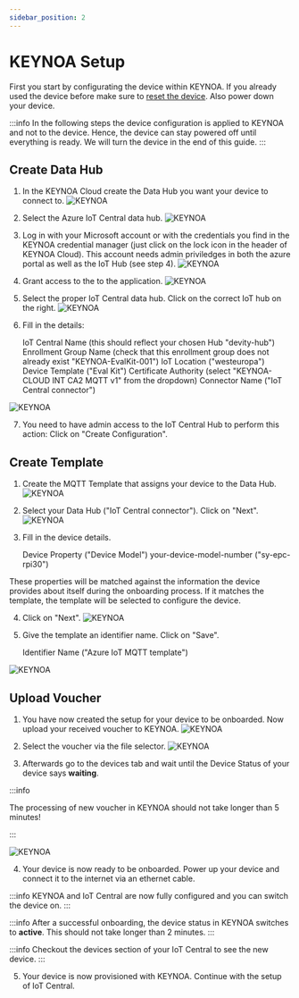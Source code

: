 ```yaml
---
sidebar_position: 2
---
```


# KEYNOA Setup

First you start by configurating the device within KEYNOA.
If you already used the device before make sure to [reset the device](../../Eval%20Kit/Prerequsites%20and%20General%20Information#reset-device).
Also power down your device.

:::info
In the following steps the device configuration is applied to KEYNOA and not to the device. Hence, the device can stay powered off until everything is ready.
We will turn the device in the end of this guide.
:::

## Create Data Hub
1. In the KEYNOA Cloud create the Data Hub you want your device to connect to.
![KEYNOA](/img/KEYNOA/Dashboard.png)

2. Select the Azure IoT Central data hub.
![KEYNOA](/img/KEYNOA/IoT-Central/Data-Hub.png)

3. Log in with your Microsoft account or with the credentials you find in the KEYNOA credential manager (just click on the lock icon in the header of KEYNOA Cloud). This account needs admin priviledges in both the azure portal as well as the IoT Hub (see step 4).
![KEYNOA](/img/KEYNOA/IoT-Central/Microsoft-login.png)

4. Grant access to the to the application.
![KEYNOA](/img/KEYNOA/IoT-Central/Microsoft-login-2.png)

5. Select the proper IoT Central data hub. Click on the correct IoT hub on the right.
![KEYNOA](/img/KEYNOA/IoT-Central/Data-Hub-details.png)

6. Fill in the details:


    IoT Central Name (this should reflect your chosen Hub "devity-hub")
    Enrollment Group Name (check that this enrollment group does not already exist "KEYNOA-EvalKit-001")
    IoT Location ("westeuropa")
    Device Template ("Eval Kit")
    Certificate Authority (select "KEYNOA-CLOUD INT CA2 MQTT v1" from the dropdown)
    Connector Name ("IoT Central connector")

![KEYNOA](/img/KEYNOA/IoT-Central/Data-Hub-details-2.png)

7. You need to have admin access to the IoT Central Hub to perform this action: Click on "Create Configuration".
## Create Template
1. Create the MQTT Template that assigns your device to the Data Hub.
![KEYNOA](/img/KEYNOA/Dashboard.png)

2. Select your Data Hub ("IoT Central connector"). Click on "Next".
![KEYNOA](/img/KEYNOA/IoT-Central/MQTT-template-1.png)

3. Fill in the device details.

    Device Property ("Device Model")
    your-device-model-number ("sy-epc-rpi30")

These properties will be matched against the information the device provides about itself during the onboarding process. If it matches the template, the template will be selected to configure the device.

4. Click on "Next".
![KEYNOA](/img/KEYNOA/MQTT-template-2.png)

5. Give the template an identifier name. Click on "Save".


    Identifier Name ("Azure IoT MQTT template")

![KEYNOA](/img/KEYNOA/MQTT-template-3.png)

## Upload Voucher
1. You have now created the setup for your device to be onboarded. Now upload your received voucher to KEYNOA.
![KEYNOA](/img/KEYNOA/upload-voucher.png)

2. Select the voucher via the file selector.
![KEYNOA](/img/KEYNOA/upload-voucher-2.png)

3. Afterwards go to the devices tab and wait until the Device Status of your device says **waiting**.

:::info

The processing of new voucher in KEYNOA should not take longer than 5 minutes!

:::

![KEYNOA](/img/KEYNOA/TO0.png)

4. Your device is now ready to be onboarded.
Power up your device and connect it to the internet via an ethernet cable.

:::info
KEYNOA and IoT Central are now fully configured and you can switch the device on.
:::

:::info
After a successful onboarding, the device status in KEYNOA switches to **active**.
This should not take longer than 2 minutes.
:::

:::info
Checkout the devices section of your IoT Central to see the new device.
:::


5. Your device is now provisioned with KEYNOA. Continue with the setup of IoT Central.
